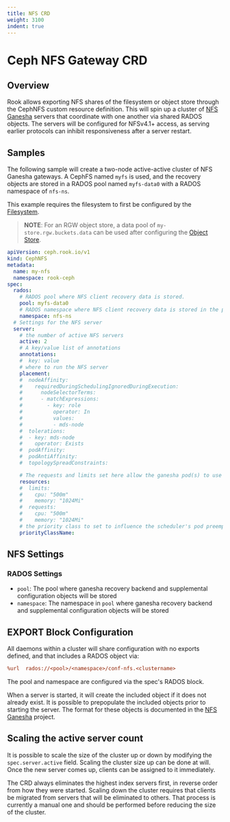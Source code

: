 ```yaml
---
title: NFS CRD
weight: 3100
indent: true
---
```


# Ceph NFS Gateway CRD

## Overview

Rook allows exporting NFS shares of the filesystem or object store through the CephNFS custom resource definition. This will spin up a cluster of [NFS Ganesha](https://github.com/nfs-ganesha/nfs-ganesha) servers that coordinate with one another via shared RADOS objects. The servers will be configured for NFSv4.1+ access, as serving earlier protocols can inhibit responsiveness after a server restart.

## Samples

The following sample will create a two-node active-active cluster of NFS Ganesha gateways. A CephFS named `myfs` is used, and the recovery objects are stored in a RADOS pool named `myfs-data0` with a RADOS namespace of `nfs-ns`.

This example requires the filesystem to first be configured by the [Filesystem](ceph-filesystem-crd.md).

> **NOTE**: For an RGW object store, a data pool of `my-store.rgw.buckets.data` can be used after configuring the [Object Store](ceph-object-store-crd.md).

```yaml
apiVersion: ceph.rook.io/v1
kind: CephNFS
metadata:
  name: my-nfs
  namespace: rook-ceph
spec:
  rados:
    # RADOS pool where NFS client recovery data is stored.
    pool: myfs-data0
    # RADOS namespace where NFS client recovery data is stored in the pool.
    namespace: nfs-ns
  # Settings for the NFS server
  server:
    # the number of active NFS servers
    active: 2
    # A key/value list of annotations
    annotations:
    #  key: value
    # where to run the NFS server
    placement:
    #  nodeAffinity:
    #    requiredDuringSchedulingIgnoredDuringExecution:
    #      nodeSelectorTerms:
    #      - matchExpressions:
    #        - key: role
    #          operator: In
    #          values:
    #          - mds-node
    #  tolerations:
    #  - key: mds-node
    #    operator: Exists
    #  podAffinity:
    #  podAntiAffinity:
    #  topologySpreadConstraints:

    # The requests and limits set here allow the ganesha pod(s) to use half of one CPU core and 1 gigabyte of memory
    resources:
    #  limits:
    #    cpu: "500m"
    #    memory: "1024Mi"
    #  requests:
    #    cpu: "500m"
    #    memory: "1024Mi"
    # the priority class to set to influence the scheduler's pod preemption
    priorityClassName:
```

## NFS Settings

### RADOS Settings

* `pool`: The pool where ganesha recovery backend and supplemental configuration objects will be stored
* `namespace`: The namespace in `pool` where ganesha recovery backend and supplemental configuration objects will be stored

## EXPORT Block Configuration

All daemons within a cluster will share configuration with no exports defined, and that includes a RADOS object via:

```ini
%url  rados://<pool>/<namespace>/conf-nfs.<clustername>
```

The pool and namespace are configured via the spec's RADOS block.

When a server is started, it will create the included object if it does not already exist. It is possible to prepopulate the included objects prior to starting the server. The format for these objects is documented in the [NFS Ganesha](https://github.com/nfs-ganesha/nfs-ganesha/wiki) project.

## Scaling the active server count

It is possible to scale the size of the cluster up or down by modifying
the `spec.server.active` field. Scaling the cluster size up can be done at
will. Once the new server comes up, clients can be assigned to it
immediately.

The CRD always eliminates the highest index servers first, in reverse
order from how they were started. Scaling down the cluster requires that
clients be migrated from servers that will be eliminated to others. That
process is currently a manual one and should be performed before
reducing the size of the cluster.
